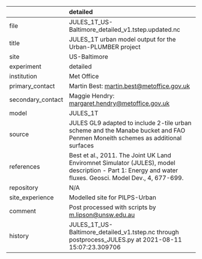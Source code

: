 |                   | detailed                                                                                                                                                |
|:------------------|:--------------------------------------------------------------------------------------------------------------------------------------------------------|
| file              | JULES_1T_US-Baltimore_detailed_v1.tstep.updated.nc                                                                                                      |
| title             | JULES_1T urban model output for the Urban-PLUMBER project                                                                                               |
| site              | US-Baltimore                                                                                                                                            |
| experiment        | detailed                                                                                                                                                |
| institution       | Met Office                                                                                                                                              |
| primary_contact   | Martin Best: martin.best@metoffice.gov.uk                                                                                                               |
| secondary_contact | Maggie Hendry: margaret.hendry@metoffice.gov.uk                                                                                                         |
| model             | JULES_1T                                                                                                                                                |
| source            | JULES GL9 adapted to include 2-tile urban scheme and the Manabe bucket and FAO Penmen Moneith schemes as additional surfaces                            |
| references        | Best et al., 2011. The Joint UK Land Enviromnet Simulator (JULES), model description - Part 1: Energy and water fluxes. Geosci. Model Dev., 4, 677-699. |
| repository        | N/A                                                                                                                                                     |
| site_experience   | Modelled site for PILPS-Urban                                                                                                                           |
| comment           | Post processed with scripts by m.lipson@unsw.edu.au                                                                                                     |
| history           | JULES_1T_US-Baltimore_detailed_v1.tstep.nc through postprocess_JULES.py at 2021-08-11 15:07:23.309706                                                   |
